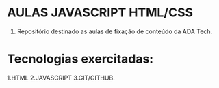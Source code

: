 # AULAS JAVASCRIPT HTML/CSS

1. Repositório destinado as aulas de fixação de conteúdo da ADA Tech.

# Tecnologias exercitadas:

1.HTML
2.JAVASCRIPT
3.GIT/GITHUB.
